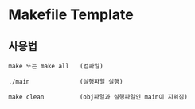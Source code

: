 
# Makefile Template

## 사용법

    make 또는 make all   (컴파일)

    ./main              (실행파일 실행)

    make clean          (obj파일과 실행파일인 main이 지워짐)